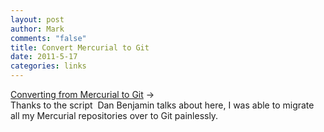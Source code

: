 ```yaml
--- 
layout: post
author: Mark
comments: "false"
title: Convert Mercurial to Git
date: 2011-5-17
categories: links
---
```

<a title="Converting from Mercurial to Git" href="http://hivelogic.com/articles/converting-from-mercurial-to-git/">Converting from Mercurial to Git</a> →<br /> Thanks to the script  Dan Benjamin talks about here, I was able to migrate all my Mercurial repositories over to Git painlessly.
